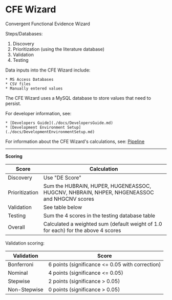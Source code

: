 CFE Wizard
============================================

Convergent Functional Evidence Wizard

Steps/Databases:

1. Discovery
2. Prioritization (using the literature database)
3. Validation
4. Testing

Data inputs into the CFE Wizard include:

    * MS Access Databases
    * CSV files
    * Manually entered values

The CFE Wizard uses a MySQL database to store values that need to persist.

For developer information, see:

    * [Developers Guide](./docs/DevelopersGuide.md)
    * [Development Environment Setup](./docs/DevelopmentEnvironmentSetup.md)


For information about the CFE Wizard's calculations, see: [Pipeline](./docs/Pipeline.md)

---


**Scoring**

| Score          | Calculation                                                                                |
| -------------- | ------------------------------------------------------------------------------------------ |
| Discovery      | Use "DE Score"                                                                             |
| Prioritization | Sum the HUBRAIN, HUPER, HUGENEASSOC, HUGCNV, NHBRAIN, NHPER, NHGENEASSOC and NHGCNV scores |
| Validation     | See table below                                                                            |
| Testing        | Sum the 4 scores in the testing database table                                             |
| Overall        | Calculated a weighted sum (default weight of 1.0 for each) for the above 4 scores          |


Validation scoring:

| Validation   | Score                                                |
| ------------ | ---------------------------------------------------- |
| Bonferroni   | 6 points (significance <= 0.05 with correction)      |
| Nominal      | 4 points (significance <= 0.05)                      |
| Stepwise     | 2 points (significance > 0.05)                       |
| Non-Stepwise | 0 points (significance > 0.05)                       |




